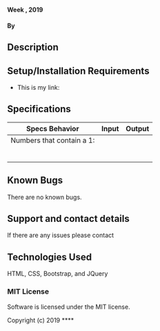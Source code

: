 #

#### Week , 2019

#### By

## Description



## Setup/Installation Requirements

* This is my link:

## Specifications

|Specs Behavior|Input|Output|
|-|-|-|
|Numbers that contain a 1: |||
||||
||||
||
||||
||||
||||


## Known Bugs

There are no known bugs.

## Support and contact details

If there are any issues please contact 

## Technologies Used

HTML, CSS, Bootstrap, and JQuery

### MIT License
Software is licensed under the MIT license.

Copyright (c) 2019 ****
